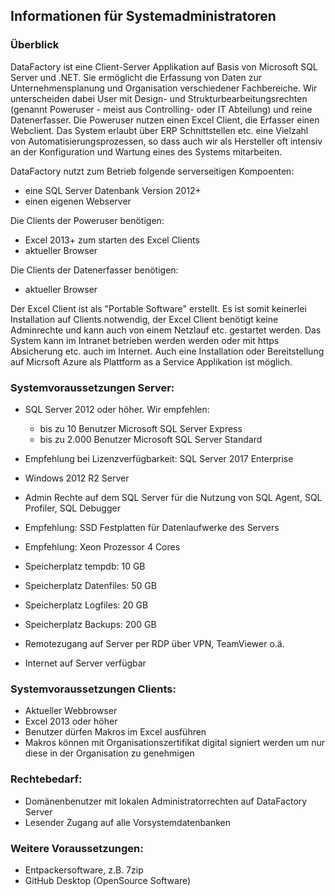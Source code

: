 ## Informationen für Systemadministratoren
### Überblick
DataFactory ist eine Client-Server Applikation auf Basis von Microsoft SQL Server und .NET. Sie ermöglicht die Erfassung von Daten zur Unternehmensplanung und Organisation verschiedener Fachbereiche.
Wir unterscheiden dabei User mit Design- und Strukturbearbeitungsrechten (genannt Poweruser - meist aus Controlling- oder IT Abteilung) und reine Datenerfasser. Die Poweruser nutzen einen Excel Client, die Erfasser einen Webclient.
Das System erlaubt über ERP Schnittstellen etc. eine Vielzahl von Automatisierungsprozessen, so dass auch wir als Hersteller oft intensiv an der Konfiguration und Wartung eines des Systems mitarbeiten. 


DataFactory nutzt zum Betrieb folgende serverseitigen Kompoenten:
- eine SQL Server Datenbank Version 2012+
- einen eigenen Webserver 

Die Clients der Poweruser benötigen:
- Excel 2013+ zum starten des Excel Clients
- aktueller Browser

Die Clients der Datenerfasser benötigen:
- aktueller Browser

Der Excel Client ist als "Portable Software" erstellt. Es ist somit keinerlei Installation auf Clients notwendig, der Excel Client benötigt keine Adminrechte und kann auch von einem Netzlauf etc. gestartet werden. 
Das System kann im Intranet betrieben werden werden oder mit https Absicherung etc. auch im Internet. Auch eine Installation oder Bereitstellung auf Micrsoft Azure als Plattform as a Service Applikation ist möglich.




### Systemvoraussetzungen Server:
		
		
- SQL Server 2012 oder höher. Wir empfehlen: 
  - bis zu 10 Benutzer Microsoft SQL Server Express
  - bis zu 2.000 Benutzer Microsoft SQL Server Standard
  
- Empfehlung bei Lizenzverfügbarkeit: SQL Server 2017 Enterprise
- Windows 2012 R2 Server 
- Admin Rechte auf dem SQL Server für die Nutzung von SQL Agent, SQL Profiler, SQL Debugger
- Empfehlung: SSD Festplatten für Datenlaufwerke des Servers
- Empfehlung: Xeon Prozessor 4 Cores
- Speicherplatz tempdb: 10 GB
- Speicherplatz Datenfiles: 50 GB
- Speicherplatz Logfiles: 20 GB
- Speicherplatz Backups: 200 GB
- Remotezugang auf Server per RDP über VPN, TeamViewer o.ä.
- Internet auf Server verfügbar

### Systemvoraussetzungen Clients:
		
- Aktueller Webbrowser
- Excel 2013 oder höher
- Benutzer dürfen Makros im Excel ausführen 
- Makros können mit Organisationszertifikat digital signiert werden um nur diese in der Organisation zu genehmigen

### Rechtebedarf:
		
- Domänenbenutzer mit lokalen Administratorrechten auf DataFactory Server
- Lesender Zugang auf alle Vorsystemdatenbanken

### Weitere Voraussetzungen:
- Entpackersoftware, z.B. 7zip
- GitHub Desktop (OpenSource Software)

